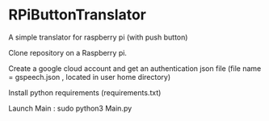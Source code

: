 # RPiButtonTranslator
A simple translator for raspberry pi (with push button)

Clone repository on a Raspberry pi.

Create a google cloud account and get an authentication json file (file name = gspeech.json , located in user home directory)

Install python requirements (requirements.txt)

Launch Main :
sudo python3 Main.py


